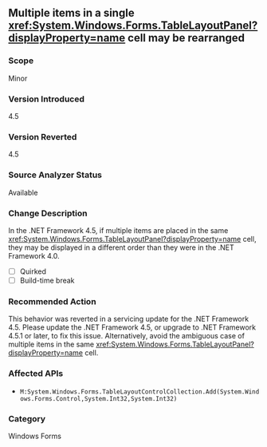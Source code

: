 ## Multiple items in a single <xref:System.Windows.Forms.TableLayoutPanel?displayProperty=name> cell may be rearranged

### Scope
Minor

### Version Introduced
4.5

### Version Reverted
4.5

### Source Analyzer Status
Available

### Change Description

In the .NET Framework 4.5, if multiple items are placed in the same
<xref:System.Windows.Forms.TableLayoutPanel?displayProperty=name> cell, they may
be displayed in a different order than they were in the .NET Framework 4.0.

- [ ] Quirked
- [ ] Build-time break

### Recommended Action

This behavior was reverted in a servicing update for the .NET Framework 4.5.
Please update the .NET Framework 4.5, or upgrade to .NET Framework 4.5.1 or
later, to fix this issue. Alternatively, avoid the ambiguous case of multiple
items in the same
<xref:System.Windows.Forms.TableLayoutPanel?displayProperty=name> cell.

### Affected APIs
* `M:System.Windows.Forms.TableLayoutControlCollection.Add(System.Windows.Forms.Control,System.Int32,System.Int32)`

### Category
Windows Forms

<!--
    ### Notes
    Although we're looking for <xref:System.Windows.Forms.TableLayoutPanel?displayProperty=name> APIs, what's really needed here is an analyzer that can look for XAML with multiple items in a single <xref:System.Windows.Forms.TableLayoutPanel?displayProperty=name> cell
    Source analyzer status: Pri 1
-->

<!-- breaking change id: 98 -->
